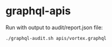 # graphql-apis

Run with output to audit/report.json file:

```
./graphql-audit.sh apis/vortex.graphql
```
